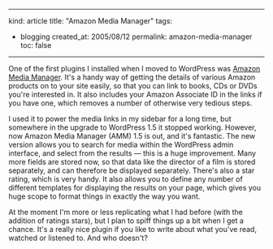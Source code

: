 -----
kind: article
title: "Amazon Media Manager"
tags:
- blogging
created_at: 2005/08/12
permalink: amazon-media-manager
toc: false
-----

<p>One of the first plugins I installed when I moved to WordPress was <a href="http://www.sozu.co.uk/software/amm/">Amazon Media Manager</a>. It's a handy way of getting the details of various Amazon products on to your site easily, so that you can link to books, CDs or DVDs you're interested in. It also includes your Amazon Associate ID in the links if you have one, which removes a number of otherwise very tedious steps.</p>

<p>I used it to power the media links in my sidebar for a long time, but somewhere in the upgrade to WordPress 1.5 it stopped working. However, now Amazon Media Manager (AMM) 1.5 is out, and it's fantastic. The new version allows you to search for media within the WordPress admin interface, and select from the results &mdash; this is a huge improvement. Many more fields are stored now, so that data like the director of a film is stored separately, and can therefore be displayed separately. There's also a star rating, which is very handy. It also allows you to define any number of different templates for displaying the results on your page, which gives you huge scope to format things in exactly the way you want.</p>

<p>At the moment I'm more or less replicating what I had before (with the addition of ratings stars), but I plan to spiff things up a bit when I get a chance. It's a really nice plugin if you like to write about what you've read, watched or listened to. And who doesn't?</p>



